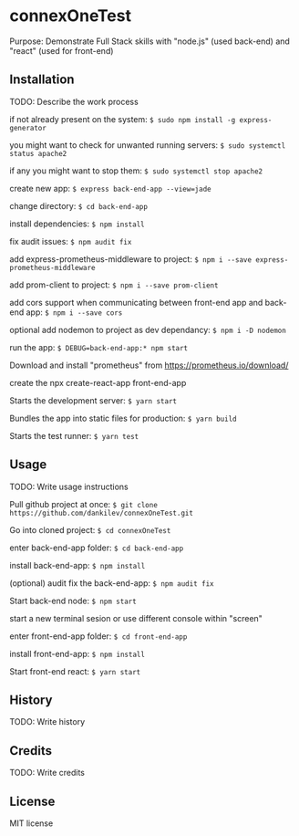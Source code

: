 # connexOneTest

Purpose: Demonstrate Full Stack skills with "node.js" (used back-end) and "react" (used for front-end)

## Installation

TODO: Describe the work process

if not already present on the system: `$ sudo npm install -g express-generator`

you might want to check for unwanted running servers: `$ sudo systemctl status apache2`

if any you might want to stop them: `$ sudo systemctl stop apache2`

create new app: `$ express back-end-app --view=jade`

change directory: `$ cd back-end-app`

install dependencies: `$ npm install`

fix audit issues: `$ npm audit fix`

add express-prometheus-middleware to project: `$ npm i --save express-prometheus-middleware`

add prom-client to project: `$ npm i --save prom-client`

add cors support when communicating between front-end app and back-end app: `$ npm i --save cors`

optional add nodemon to project as dev dependancy: `$ npm i -D nodemon`

run the app: `$ DEBUG=back-end-app:* npm start`

Download and install "prometheus" from https://prometheus.io/download/

create the npx create-react-app front-end-app

Starts the development server: `$ yarn start`
    
Bundles the app into static files for production: `$ yarn build`
    
Starts the test runner: `$ yarn test`

## Usage

TODO: Write usage instructions

Pull github project at once: `$ git clone https://github.com/dankilev/connexOneTest.git`

Go into cloned project: `$ cd connexOneTest`

enter back-end-app folder: `$ cd back-end-app`

install back-end-app: `$ npm install`

(optional) audit fix the back-end-app: `$ npm audit fix`

Start back-end node: `$ npm start`

start a new terminal sesion or use different console within "screen"

enter front-end-app folder: `$ cd front-end-app`

install front-end-app: `$ npm install`

Start front-end react: `$ yarn start`


## History

TODO: Write history

## Credits

TODO: Write credits

## License

MIT license
